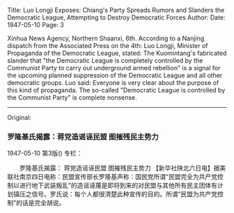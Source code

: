 Title: Luo Longji Exposes: Chiang's Party Spreads Rumors and Slanders the Democratic League, Attempting to Destroy Democratic Forces
Author:
Date: 1947-05-10
Page: 3

Xinhua News Agency, Northern Shaanxi, 6th. According to a Nanjing dispatch from the Associated Press on the 4th: Luo Longji, Minister of Propaganda of the Democratic League, stated: The Kuomintang's fabricated slander that "the Democratic League is completely controlled by the Communist Party to carry out underground armed rebellion" is a signal for the upcoming planned suppression of the Democratic League and all other democratic groups. Luo said: Everyone is very clear about the purpose of this kind of propaganda. The so-called "Democratic League is controlled by the Communist Party" is complete nonsense.



<hr /> 

Original: 


### 罗隆基氏揭露：蒋党造谣诬民盟  图摧残民主势力

1947-05-10
第3版()
专栏：

　　罗隆基氏揭露：
    蒋党造谣诬民盟  图摧残民主势力
    【新华社陕北六日电】据美联社南京四日电称：民盟宣传部长罗隆基声称：国民党所谓“民盟完全为共产党控制以进行地下武装叛乱”的造谣诬蔑是即将到来的对民盟与其他所有民主团体有计划镇压之信号。罗氏说：每个人都很清楚此种宣传的目的。所谓“民盟为共产党控制”的话是完全胡说。
